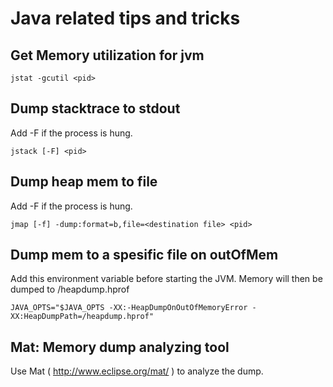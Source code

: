 # Java related tips and tricks

## Get Memory utilization for jvm
```
jstat -gcutil <pid>
```

## Dump stacktrace to stdout
Add -F if the process is hung.
```
jstack [-F] <pid>
```

## Dump heap mem to file
Add -F if the process is hung.
```
jmap [-f] -dump:format=b,file=<destination file> <pid>
```

## Dump mem to a spesific file on outOfMem
Add this environment variable before starting the JVM. Memory will then be dumped to /heapdump.hprof
```
JAVA_OPTS="$JAVA_OPTS -XX:-HeapDumpOnOutOfMemoryError -XX:HeapDumpPath=/heapdump.hprof"
```

## Mat: Memory dump analyzing tool
Use Mat ( http://www.eclipse.org/mat/ ) to analyze the dump.

